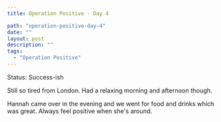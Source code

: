 ```yaml
---
title: Operation Positive - Day 4

path: "operation-positive-day-4"
date: ""
layout: post
description: ""
tags:
  - "Operation Positive"
---
```

Status: Success-ish

Still so tired from London. Had a relaxing morning and afternoon though.

Hannah came over in the evening and we went for food and drinks which was great. Always feel positive when she's around.
